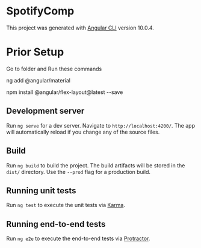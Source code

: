 # SpotifyComp

This project was generated with [Angular CLI](https://github.com/angular/angular-cli) version 10.0.4.

# Prior Setup
Go to folder and Run these commands

ng add @angular/material

npm install @angular/flex-layout@latest --save

## Development server

Run `ng serve` for a dev server. Navigate to `http://localhost:4200/`. The app will automatically reload if you change any of the source files.

## Build

Run `ng build` to build the project. The build artifacts will be stored in the `dist/` directory. Use the `--prod` flag for a production build.

## Running unit tests

Run `ng test` to execute the unit tests via [Karma](https://karma-runner.github.io).

## Running end-to-end tests

Run `ng e2e` to execute the end-to-end tests via [Protractor](http://www.protractortest.org/).
